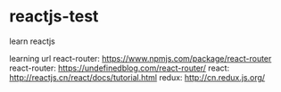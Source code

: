 # reactjs-test
learn reactjs

learning url
react-router: https://www.npmjs.com/package/react-router
react-router: https://undefinedblog.com/react-router/
react: http://reactjs.cn/react/docs/tutorial.html
redux: http://cn.redux.js.org/